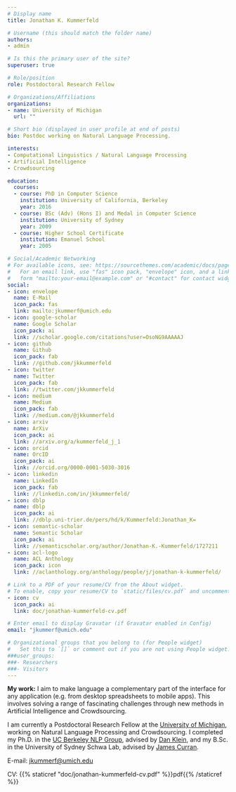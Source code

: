 ```yaml
---
# Display name
title: Jonathan K. Kummerfeld

# Username (this should match the folder name)
authors:
- admin

# Is this the primary user of the site?
superuser: true

# Role/position
role: Postdoctoral Research Fellow

# Organizations/Affiliations
organizations:
- name: University of Michigan
  url: ""

# Short bio (displayed in user profile at end of posts)
bio: Postdoc working on Natural Language Processing.

interests:
- Computational Linguistics / Natural Language Processing
- Artificial Intelligence
- Crowdsourcing

education:
  courses:
  - course: PhD in Computer Science
    institution: University of California, Berkeley
    year: 2016
  - course: BSc (Adv) (Hons I) and Medal in Computer Science
    institution: University of Sydney
    year: 2009
  - course: Higher School Certificate
    institution: Emanuel School
    year: 2005

# Social/Academic Networking
# For available icons, see: https://sourcethemes.com/academic/docs/page-builder/#icons
#   For an email link, use "fas" icon pack, "envelope" icon, and a link in the
#   form "mailto:your-email@example.com" or "#contact" for contact widget.
social:
- icon: envelope
  name: E-Mail
  icon_pack: fas
  link: mailto:jkummerf@umich.edu
- icon: google-scholar
  name: Google Scholar
  icon_pack: ai
  link: //scholar.google.com/citations?user=OsoNG9AAAAAJ
- icon: github
  name: Github
  icon_pack: fab
  link: //github.com/jkkummerfeld
- icon: twitter
  name: Twitter
  icon_pack: fab
  link: //twitter.com/jkkummerfeld
- icon: medium
  name: Medium
  icon_pack: fab
  link: //medium.com/@jkkummerfeld
- icon: arxiv
  name: ArXiv
  icon_pack: ai
  link: //arxiv.org/a/kummerfeld_j_1
- icon: orcid
  name: OrcID
  icon_pack: ai
  link: //orcid.org/0000-0001-5030-3016
- icon: linkedin
  name: LinkedIn
  icon_pack: fab
  link: //linkedin.com/in/jkkummerfeld/
- icon: dblp
  name: dblp
  icon_pack: ai
  link: //dblp.uni-trier.de/pers/hd/k/Kummerfeld:Jonathan_K=
- icon: semantic-scholar
  name: Semantic Scholar
  icon_pack: ai
  link: //semanticscholar.org/author/Jonathan-K.-Kummerfeld/1727211
- icon: acl-logo
  name: ACL Anthology
  icon_pack: icon
  link: //aclanthology.org/anthology/people/j/jonathan-k-kummerfeld/

# Link to a PDF of your resume/CV from the About widget.
# To enable, copy your resume/CV to `static/files/cv.pdf` and uncomment the lines below.
- icon: cv
  icon_pack: ai
  link: doc/jonathan-kummerfeld-cv.pdf

# Enter email to display Gravatar (if Gravatar enabled in Config)
email: "jkummerf@umich.edu"

# Organizational groups that you belong to (for People widget)
#   Set this to `[]` or comment out if you are not using People widget.
###user_groups:
###- Researchers
###- Visitors
---
```


**My work:**
I aim to make language a complementary part of the interface for any application (e.g. from desktop spreadsheets to mobile apps).
This involves solving a range of fascinating challenges through new methods in Artificial Intelligence and Crowdsourcing.

I am currently a Postdoctoral Research Fellow at the [University of Michigan](https://www.cse.umich.edu/), working on Natural Language Processing and Crowdsourcing.
I completed my Ph.D. in the [UC Berkeley NLP Group](http://nlp.cs.berkeley.edu/), advised by [Dan Klein](http://www.cs.berkeley.edu/~klein), and my B.Sc. in the University of Sydney Schwa Lab, advised by [James Curran](https://www.sydney.edu.au/engineering/about/our-people/academic-staff/james-r-curran.html).

E-mail: jkummerf@umich.edu

CV: {{% staticref "doc/jonathan-kummerfeld-cv.pdf" %}}pdf{{% /staticref %}}
